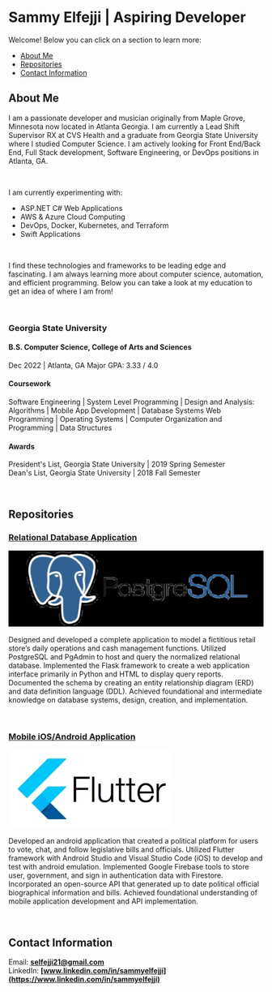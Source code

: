 # Sammy Elfejji | **Aspiring Developer**


Welcome! Below you can click on a section to learn more:

- [About Me](#about-me)
- [Repositories](#repositories)
- [Contact Information](#contact-information)

## **About Me**

I am a passionate developer and musician originally from Maple Grove, Minnesota now located in Atlanta Georgia. I
am currently a Lead Shift Supervisor RX at CVS Health and a graduate from Georgia State University where I studied
Computer Science. I am actively looking for Front End/Back End, Full Stack development, Software Engineering, or
DevOps positions in Atlanta, GA.

<br>

I am currently experimenting with:

+ ASP.NET C# Web Applications
+ AWS & Azure Cloud Computing
+ DevOps, Docker, Kubernetes, and Terraform
+ Swift Applications

<br>

I find these technologies and frameworks to be leading edge and fascinating.
I am always learning more about computer science, automation, and efficient programming.
Below you can take a look at my education to get an idea of where I am from!

<br>

### **Georgia State University**
#### B.S. Computer Science, College of Arts and Sciences
Dec 2022 | Atlanta, GA
Major GPA: 3.33 / 4.0

#### Coursework
Software Engineering | System Level Programming | Design and Analysis: Algorithms | Mobile App Development | Database Systems Web Programming | Operating Systems | Computer Organization and Programming | Data Structures

#### Awards
President's List, Georgia State University | 2019 Spring Semester <br>
Dean's List, Georgia State University | 2018 Fall Semester

<br>

## **Repositories**

### [Relational Database Application](https://github.com/selfejji/FVS-Pharmacy-RDBMS)
![alt text](/assets/ECX-1909_Hero_PostgreSQL_600x400_2x.jpeg "Logo Title Text 1")

Designed and developed a complete application to model a fictitious retail store’s daily operations and cash management functions.
Utilized PostgreSQL and PgAdmin to host and query the normalized relational database.
Implemented the Flask framework to create a web application interface primarily in Python and HTML to display query reports.
Documented the schema by creating an entity relationship diagram (ERD) and data definition language (DDL).
Achieved foundational and intermediate knowledge on database systems, design, creation, and implementation.

<br>

### [Mobile iOS/Android Application](https://github.com/selfejji/BillTracker)
![alt text](/assets/flutter.jpg "Logo Title Text 1")

Developed an android application that created a political platform for users to vote, chat, and follow legislative bills and officials.
Utilized Flutter framework with Android Studio and Visual Studio Code (iOS) to develop and test with android emulation.
Implemented Google Firebase tools to store user, government, and sign in authentication data with Firestore. 
Incorporated an open-source API that generated up to date political official biographical information and bills.
Achieved foundational understanding of mobile application development and API implementation.

<br> 

## Contact Information

Email: **selfejji21@gmail.com** <br>
LinkedIn: **[www.linkedin.com/in/sammyelfejji](https://www.linkedin.com/in/sammyelfejji)**


